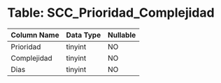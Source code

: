 # Table: SCC_Prioridad_Complejidad

| Column Name | Data Type | Nullable |
|-------------|-----------|----------|
| Prioridad | tinyint | NO |
| Complejidad | tinyint | NO |
| Dias | tinyint | NO |
